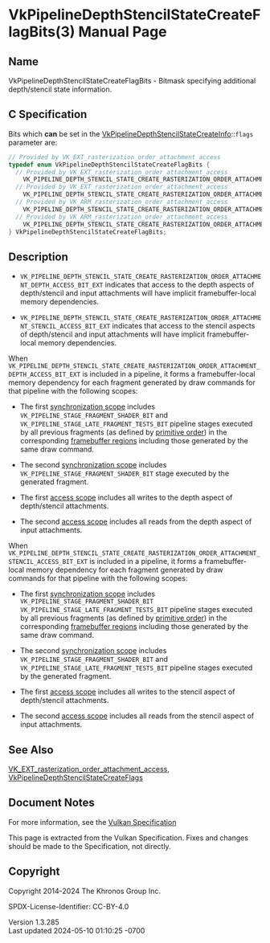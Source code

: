 # VkPipelineDepthStencilStateCreateFlagBits(3) Manual Page

## Name

VkPipelineDepthStencilStateCreateFlagBits - Bitmask specifying
additional depth/stencil state information.



## <a href="#_c_specification" class="anchor"></a>C Specification

Bits which **can** be set in the
[VkPipelineDepthStencilStateCreateInfo](https://registry.khronos.org/vulkan/specs/1.3-extensions/man/html/VkPipelineDepthStencilStateCreateInfo.html)::`flags`
parameter are:

``` c
// Provided by VK_EXT_rasterization_order_attachment_access
typedef enum VkPipelineDepthStencilStateCreateFlagBits {
  // Provided by VK_EXT_rasterization_order_attachment_access
    VK_PIPELINE_DEPTH_STENCIL_STATE_CREATE_RASTERIZATION_ORDER_ATTACHMENT_DEPTH_ACCESS_BIT_EXT = 0x00000001,
  // Provided by VK_EXT_rasterization_order_attachment_access
    VK_PIPELINE_DEPTH_STENCIL_STATE_CREATE_RASTERIZATION_ORDER_ATTACHMENT_STENCIL_ACCESS_BIT_EXT = 0x00000002,
  // Provided by VK_ARM_rasterization_order_attachment_access
    VK_PIPELINE_DEPTH_STENCIL_STATE_CREATE_RASTERIZATION_ORDER_ATTACHMENT_DEPTH_ACCESS_BIT_ARM = VK_PIPELINE_DEPTH_STENCIL_STATE_CREATE_RASTERIZATION_ORDER_ATTACHMENT_DEPTH_ACCESS_BIT_EXT,
  // Provided by VK_ARM_rasterization_order_attachment_access
    VK_PIPELINE_DEPTH_STENCIL_STATE_CREATE_RASTERIZATION_ORDER_ATTACHMENT_STENCIL_ACCESS_BIT_ARM = VK_PIPELINE_DEPTH_STENCIL_STATE_CREATE_RASTERIZATION_ORDER_ATTACHMENT_STENCIL_ACCESS_BIT_EXT,
} VkPipelineDepthStencilStateCreateFlagBits;
```

## <a href="#_description" class="anchor"></a>Description

- `VK_PIPELINE_DEPTH_STENCIL_STATE_CREATE_RASTERIZATION_ORDER_ATTACHMENT_DEPTH_ACCESS_BIT_EXT`
  indicates that access to the depth aspects of depth/stencil and input
  attachments will have implicit framebuffer-local memory dependencies.

- `VK_PIPELINE_DEPTH_STENCIL_STATE_CREATE_RASTERIZATION_ORDER_ATTACHMENT_STENCIL_ACCESS_BIT_EXT`
  indicates that access to the stencil aspects of depth/stencil and
  input attachments will have implicit framebuffer-local memory
  dependencies.

When
`VK_PIPELINE_DEPTH_STENCIL_STATE_CREATE_RASTERIZATION_ORDER_ATTACHMENT_DEPTH_ACCESS_BIT_EXT`
is included in a pipeline, it forms a framebuffer-local memory
dependency for each fragment generated by draw commands for that
pipeline with the following scopes:

- The first <a
  href="https://registry.khronos.org/vulkan/specs/1.3-extensions/html/vkspec.html#synchronization-dependencies-scopes"
  target="_blank" rel="noopener">synchronization scope</a> includes
  `VK_PIPELINE_STAGE_FRAGMENT_SHADER_BIT` and
  `VK_PIPELINE_STAGE_LATE_FRAGMENT_TESTS_BIT` pipeline stages executed
  by all previous fragments (as defined by <a
  href="https://registry.khronos.org/vulkan/specs/1.3-extensions/html/vkspec.html#drawing-primitive-order"
  target="_blank" rel="noopener">primitive order</a>) in the
  corresponding <a
  href="https://registry.khronos.org/vulkan/specs/1.3-extensions/html/vkspec.html#synchronization-framebuffer-regions"
  target="_blank" rel="noopener">framebuffer regions</a> including those
  generated by the same draw command.

- The second <a
  href="https://registry.khronos.org/vulkan/specs/1.3-extensions/html/vkspec.html#synchronization-dependencies-scopes"
  target="_blank" rel="noopener">synchronization scope</a> includes
  `VK_PIPELINE_STAGE_FRAGMENT_SHADER_BIT` stage executed by the
  generated fragment.

- The first <a
  href="https://registry.khronos.org/vulkan/specs/1.3-extensions/html/vkspec.html#synchronization-dependencies-access-scopes"
  target="_blank" rel="noopener">access scope</a> includes all writes to
  the depth aspect of depth/stencil attachments.

- The second <a
  href="https://registry.khronos.org/vulkan/specs/1.3-extensions/html/vkspec.html#synchronization-dependencies-access-scopes"
  target="_blank" rel="noopener">access scope</a> includes all reads
  from the depth aspect of input attachments.

When
`VK_PIPELINE_DEPTH_STENCIL_STATE_CREATE_RASTERIZATION_ORDER_ATTACHMENT_STENCIL_ACCESS_BIT_EXT`
is included in a pipeline, it forms a framebuffer-local memory
dependency for each fragment generated by draw commands for that
pipeline with the following scopes:

- The first <a
  href="https://registry.khronos.org/vulkan/specs/1.3-extensions/html/vkspec.html#synchronization-dependencies-scopes"
  target="_blank" rel="noopener">synchronization scope</a> includes
  `VK_PIPELINE_STAGE_FRAGMENT_SHADER_BIT`
  `VK_PIPELINE_STAGE_LATE_FRAGMENT_TESTS_BIT` pipeline stages executed
  by all previous fragments (as defined by <a
  href="https://registry.khronos.org/vulkan/specs/1.3-extensions/html/vkspec.html#drawing-primitive-order"
  target="_blank" rel="noopener">primitive order</a>) in the
  corresponding <a
  href="https://registry.khronos.org/vulkan/specs/1.3-extensions/html/vkspec.html#synchronization-framebuffer-regions"
  target="_blank" rel="noopener">framebuffer regions</a> including those
  generated by the same draw command.

- The second <a
  href="https://registry.khronos.org/vulkan/specs/1.3-extensions/html/vkspec.html#synchronization-dependencies-scopes"
  target="_blank" rel="noopener">synchronization scope</a> includes
  `VK_PIPELINE_STAGE_FRAGMENT_SHADER_BIT` and
  `VK_PIPELINE_STAGE_LATE_FRAGMENT_TESTS_BIT` pipeline stages executed
  by the generated fragment.

- The first <a
  href="https://registry.khronos.org/vulkan/specs/1.3-extensions/html/vkspec.html#synchronization-dependencies-access-scopes"
  target="_blank" rel="noopener">access scope</a> includes all writes to
  the stencil aspect of depth/stencil attachments.

- The second <a
  href="https://registry.khronos.org/vulkan/specs/1.3-extensions/html/vkspec.html#synchronization-dependencies-access-scopes"
  target="_blank" rel="noopener">access scope</a> includes all reads
  from the stencil aspect of input attachments.

## <a href="#_see_also" class="anchor"></a>See Also

[VK_EXT_rasterization_order_attachment_access](https://registry.khronos.org/vulkan/specs/1.3-extensions/man/html/VK_EXT_rasterization_order_attachment_access.html),
[VkPipelineDepthStencilStateCreateFlags](https://registry.khronos.org/vulkan/specs/1.3-extensions/man/html/VkPipelineDepthStencilStateCreateFlags.html)

## <a href="#_document_notes" class="anchor"></a>Document Notes

For more information, see the <a
href="https://registry.khronos.org/vulkan/specs/1.3-extensions/html/vkspec.html#VkPipelineDepthStencilStateCreateFlagBits"
target="_blank" rel="noopener">Vulkan Specification</a>

This page is extracted from the Vulkan Specification. Fixes and changes
should be made to the Specification, not directly.

## <a href="#_copyright" class="anchor"></a>Copyright

Copyright 2014-2024 The Khronos Group Inc.

SPDX-License-Identifier: CC-BY-4.0

Version 1.3.285  
Last updated 2024-05-10 01:10:25 -0700
